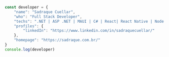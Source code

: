``` js
const developer = {
    "name": "Sadraque Cuellar",
    "who": "Full Stack Developer",
    "techs": ".NET | ASP .NET | MAUI | C# | React| React Native | Node "
    "profiles": {
        "linkedIn": "https://www.linkedin.com/in/sadraquecuellar/"
    },
    "homepage": "https://sadraque.com.br/"
}
console.log(developer)
```
<!-- <div align="center">
  <a href="https://github.com/sadraquecuellar">
  <img height="180em" src="https://github-readme-stats.vercel.app/api?username=sadraquecuellar&show_icons=true&theme=tokyonight&include_all_commits=true&count_private=false"/>
      
  <img height="180em" src="https://github-readme-stats.vercel.app/api/top-langs/?username=sadraquecuellar&layout=compact&langs_count=3&theme=tokyonight"/>
</div> 
 -->
